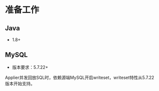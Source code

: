 # 准备工作
## Java

* 1.8+

## MySQL

* 版本要求：5.7.22+

Applier并发回放SQL时，依赖源端MySQL开启writeset，writeset特性从5.7.22版本开始支持。
